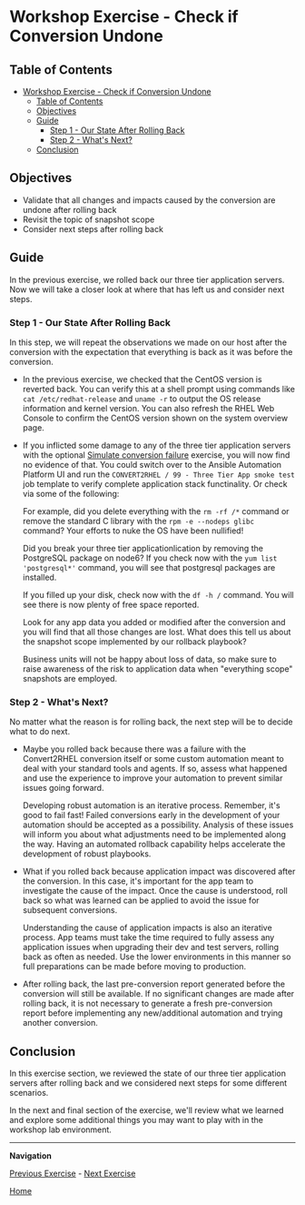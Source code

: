 # Workshop Exercise - Check if Conversion Undone

## Table of Contents

- [Workshop Exercise - Check if Conversion Undone](#workshop-exercise---check-if-conversion-undone)
  - [Table of Contents](#table-of-contents)
  - [Objectives](#objectives)
  - [Guide](#guide)
    - [Step 1 - Our State After Rolling Back](#step-1---our-state-after-rolling-back)
    - [Step 2 - What's Next?](#step-2---whats-next)
  - [Conclusion](#conclusion)

## Objectives

* Validate that all changes and impacts caused by the conversion are undone after rolling back
* Revisit the topic of snapshot scope
* Consider next steps after rolling back

## Guide

In the previous exercise, we rolled back our three tier application servers. Now we will take a closer look at where that has left us and consider next steps.

### Step 1 - Our State After Rolling Back

In this step, we will repeat the observations we made on our host after the conversion with the expectation that everything is back as it was before the conversion.

- In the previous exercise, we checked that the CentOS version is reverted back. You can verify this at a shell prompt using commands like `cat /etc/redhat-release` and `uname -r` to output the OS release information and kernel version. You can also refresh the RHEL Web Console to confirm the CentOS version shown on the system overview page.

- If you inflicted some damage to any of the three tier application servers with the optional [Simulate conversion failure](../3.1-error-condition/README.md) exercise, you will now find no evidence of that. You could switch over to the Ansible Automation Platform UI and run the `CONVERT2RHEL / 99 - Three Tier App smoke test` job template to verify complete application stack functinality. Or check via some of the following:

  For example, did you delete everything with the `rm -rf /*` command or remove the standard C library with the `rpm -e --nodeps glibc` command? Your efforts to nuke the OS have been nullified!

  Did you break your three tier applicationlication by removing the PostgreSQL package on node6? If you check now with the `yum list 'postgresql*'` command, you will see that postgresql packages are installed.

  If you filled up your disk, check now with the `df -h /` command. You will see there is now plenty of free space reported.

  Look for any app data you added or modified after the conversion and you will find that all those changes are lost. What does this tell us about the snapshot scope implemented by our rollback playbook?

  Business units will not be happy about loss of data, so make sure to raise awareness of the risk to application data when "everything scope" snapshots are employed.

### Step 2 - What's Next?

No matter what the reason is for rolling back, the next step will be to decide what to do next.

- Maybe you rolled back because there was a failure with the Convert2RHEL conversion itself or some custom automation meant to deal with your standard tools and agents. If so, assess what happened and use the experience to improve your automation to prevent similar issues going forward.

  Developing robust automation is an iterative process. Remember, it's good to fail fast! Failed conversions early in the development of your automation should be accepted as a possibility. Analysis of these issues will inform you about what adjustments need to be implemented along the way. Having an automated rollback capability helps accelerate the development of robust playbooks.

- What if you rolled back because application impact was discovered after the conversion. In this case, it's important for the app team to investigate the cause of the impact. Once the cause is understood, roll back so what was learned can be applied to avoid the issue for subsequent conversions.

  Understanding the cause of application impacts is also an iterative process. App teams must take the time required to fully assess any application issues when upgrading their dev and test servers, rolling back as often as needed. Use the lower environments in this manner so full preparations can be made before moving to production.

- After rolling back, the last pre-conversion report generated before the conversion will still be available. If no significant changes are made after rolling back, it is not necessary to generate a fresh pre-conversion report before implementing any new/additional automation and trying another conversion.

## Conclusion

In this exercise section, we reviewed the state of our three tier application servers after rolling back and we considered next steps for some different scenarios.

In the next and final section of the exercise, we'll review what we learned and explore some additional things you may want to play with in the workshop lab environment.

---

**Navigation**

[Previous Exercise](../3.2-rollback/README.md) - [Next Exercise](../3.4-conclusion/README.md)

[Home](../README.md)

